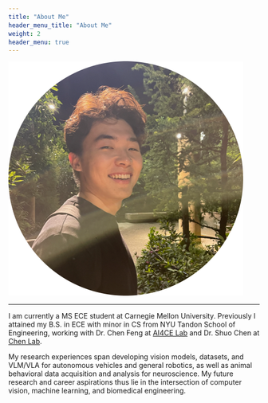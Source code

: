```yaml
---
title: "About Me"
header_menu_title: "About Me"
weight: 2
header_menu: true
---
```


![avatar](/images/avatar-modified.png)


----
I am currently a MS ECE student at Carnegie Mellon University. Previously I attained my B.S. in ECE with minor in CS from NYU Tandon School of Engineering, working with Dr. Chen Feng at [AI4CE Lab](https://ai4ce.github.io/) and Dr. Shuo Chen at [Chen Lab](https://shuolab.github.io/). 

My research experiences span developing vision models, datasets, and VLM/VLA for autonomous vehicles and general robotics, as well as animal behavioral data acquisition and analysis for neuroscience. My future research and career aspirations thus lie in the intersection of computer vision, machine learning, and biomedical engineering. 

[//]: # (thus becoming familiar the acquisition and analytics of various data types.)



